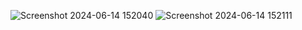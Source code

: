 ![Screenshot 2024-06-14 152040](https://github.com/pratyaygaurav/BicycleRental/assets/77407830/ad64413b-89e7-49ce-a76e-ed7bb7f2d7c8)
![Screenshot 2024-06-14 152111](https://github.com/pratyaygaurav/BicycleRental/assets/77407830/2c0c9102-7dc5-4c6d-8ff0-63749f427a8d)
